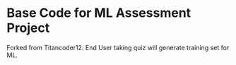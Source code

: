 # Base Code for ML Assessment Project
Forked from Titancoder12.
End User taking quiz will generate training set for ML.

